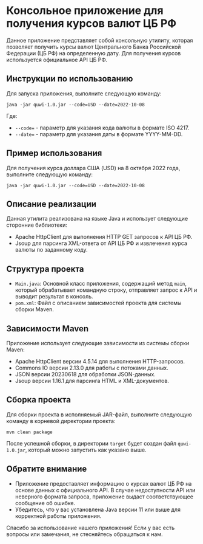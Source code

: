 # Консольное приложение для получения курсов валют ЦБ РФ

Данное приложение представляет собой консольную утилиту, которая позволяет получить курсы валют Центрального Банка Российской Федерации (ЦБ РФ) на определенную дату. Для получения курсов используется официальное API ЦБ РФ.

## Инструкции по использованию

Для запуска приложения, выполните следующую команду:

```shell
java -jar quwi-1.0.jar --code=USD --date=2022-10-08
```

Где:
- `--code=` - параметр для указания кода валюты в формате ISO 4217.
- `--date=` - параметр для указания даты в формате YYYY-MM-DD.

## Пример использования

Для получения курса доллара США (USD) на 8 октября 2022 года, выполните следующую команду:

```shell
java -jar quwi-1.0.jar --code=USD --date=2022-10-08
```

## Описание реализации

Данная утилита реализована на языке Java и использует следующие сторонние библиотеки:
- Apache HttpClient для выполнения HTTP GET запросов к API ЦБ РФ.
- Jsoup для парсинга XML-ответа от API ЦБ РФ и извлечения курса валюты по заданному коду.

## Структура проекта

- `Main.java`: Основной класс приложения, содержащий метод `main`, который обрабатывает командную строку, отправляет запрос к API и выводит результат в консоль.
- `pom.xml`: Файл с описанием зависимостей проекта для системы сборки Maven.

## Зависимости Maven

Приложение использует следующие зависимости из системы сборки Maven:
- Apache HttpClient версии 4.5.14 для выполнения HTTP-запросов.
- Commons IO версии 2.13.0 для работы с потоками данных.
- JSON версии 20230618 для обработки JSON-данных.
- Jsoup версии 1.16.1 для парсинга HTML и XML-документов.

## Сборка проекта

Для сборки проекта в исполняемый JAR-файл, выполните следующую команду в корневой директории проекта:

```shell
mvn clean package
```

После успешной сборки, в директории `target` будет создан файл `quwi-1.0.jar`, который можно запустить как указано выше.

## Обратите внимание

- Приложение предоставляет информацию о курсах валют ЦБ РФ на основе данных с официального API. В случае недоступности API или неверного формата запроса, приложение выдаст соответствующее сообщение об ошибке.
- Убедитесь, что у вас установлена Java версии 11 или выше для корректной работы приложения.

Спасибо за использование нашего приложения! Если у вас есть вопросы или замечания, не стесняйтесь обращаться к нам.
